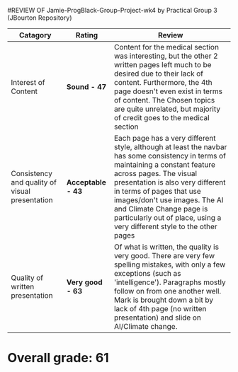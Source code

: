 #REVIEW OF Jamie-ProgBlack-Group-Project-wk4 by Practical Group 3 (JBourton Repository)

| Catagory      |  Rating |  Review |
| ----------- | ----------- | --- | 
| Interest of Content  | **Sound - 47** | Content for the medical section was interesting, but the other 2 written pages left much to be desired due to their lack of content. Furthermore, the 4th page doesn't even exist in terms of content. The Chosen topics are quite unrelated, but majority of credit goes to the medical section  |
| Consistency and quality of visual presentation | **Acceptable - 43** | Each page has a very different style, although at least the navbar has some consistency in terms of maintaining a constant feature across pages. The visual presentation is also very different in terms of pages that use images/don't use images. The AI and Climate Change page is particularly out of place, using a very different style to the other pages |
| Quality of written presentation | **Very good - 63** | Of what is written, the quality is very good. There are very few spelling mistakes, with only a few exceptions (such as 'intelligence'). Paragraphs mostly follow on from one another well. Mark is brought down a bit by lack of 4th page (no written presentation) and slide on AI/Climate change.|


# Overall grade: 61
